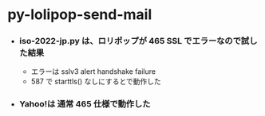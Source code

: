 # py-lolipop-send-mail

- ### iso-2022-jp.py は、ロリポップが 465 SSL でエラーなので試した結果
  - エラーは sslv3 alert handshake failure
  - 587 で starttls() なしにするとで動作した

- ### Yahoo!は 通常 465 仕様で動作した
